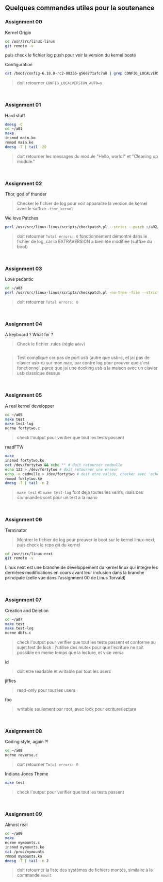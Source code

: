 ## Quelques commandes utiles pour la soutenance

### Assignment 00

Kernel Origin
```bash
cd /usr/src/linux-linus
git remote -v
```
puis check le fichier log push pour voir la version du kernel booté  

Configuration
```bash
cat /boot/config-6.18.0-rc2-00236-g566771afc7a8 | grep CONFIG_LOCALVERSION_AUTO
```
> doit retourner `CONFIG_LOCALVERSION_AUTO=y`

<br>

### Assignment 01

Hard stuff
```bash
dmesg -C
cd ~/a01
make
insmod main.ko
rmmod main.ko
dmesg -T | tail -20
```
> doit retourner les messages du module "Hello, world!" et "Cleaning up module."

<br>

### Assignment 02

Thor, god of thunder  
> Checker le fichier de log pour voir apparaitre la version de kernel avec le suffixe `-thor_kernel`  

We love Patches  
```bash
perl /usr/src/linux-linus/scripts/checkpatch.pl --strict --patch ~/a02/makefile-thor_kernel.patch
```
> doit retourner `Total errors: 0`
> fonctionnement démontré dans le fichier de log, car la EXTRAVERSION a bien été modifiée (suffixe du boot)

<br>

### Assignment 03

Love pedantic
```bash
cd ~/a03
perl /usr/src/linux-linus/scripts/checkpatch.pl -no-tree -file --strict main.c
```
> doit retourner `Total errors: 0`

<br>

### Assignment 04

A keyboard ? What for ?
> Check le fichier .rules (règle `udev`)
```bash

```
> Test compliqué car pas de port usb (autre que usb-c, et jai pas de clavier usb-c) sur mon mac, par contre log pour prouver que c'est fonctionnel, parce que jai une docking usb a la maison avec un clavier usb classique dessus

<br>

### Assignment 05

A real kernel developper
```bash
cd ~/a05
make test
make test-log
norme fortytwo.c
```
> check l'output pour verifier que tout les tests passent

readFTW
```bash
make
insmod fortytwo.ko
cat /dev/fortytwo && echo "" # doit retourner cedmulle
echo 123 > /dev/fortytwo # doit retourner une erreur
echo -n cedmulle > /dev/fortytwo # doit etre valide, checker avec 'echo $? ' qui doit retourner 0
rmmod fortytwo.ko
dmesg -T | tail -n 2
```
> `make test` et `make test-log` font deja toutes les verifs, mais ces commandes sont pour un test a la mano

<br>

### Assignment 06

Terminator
> Montrer le fichier de log pour prouver le boot sur le kernel linux-next, puis check le repo git du kernel
```bash
cd /usr/src/linux-next
git remote -v
```

Linux next est une branche de développement du kernel linux qui intègre les dernières modifications en cours avant leur inclusion dans la branche principale (celle vue dans l'assignment 00 de Linus Torvald)  

<br>

### Assignment 07

Creation and Deletion
```bash
cd ~/a07
make test
make test-log
norme dbfs.c
```
> check l'output pour verifier que tout les tests passent et conforme au sujet
> test de lock : j'utilise des mutex pour que l'ecriture ne soit possible en meme temps que la lecture, et vice versa

id
> doit etre readable et writable par tout les users

jiffies
> read-only pour tout les users

foo
> writable seulement par root, avec lock pour ecriture/lecture

<br>

### Assignment 08

Coding style, again ?!
```bash
cd ~/a08
norme reverse.c
```
> doit retourner `Total errors: 0`

Indiana Jones Theme
```bash
make test
```
> check l'output pour verifier que tout les tests passent

<br>

### Assignment 09

Almost real
```bash
cd ~/a09
make
norme mymounts.c
insmod mymounts.ko
cat /proc/mymounts
rmmod mymounts.ko
dmesg -T | tail -n 2
```
> doit retourner la liste des systèmes de fichiers montés, similaire à la commande `mount`


